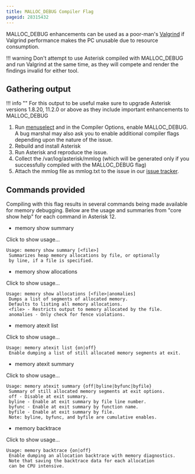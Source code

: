 ```yaml
---
title: MALLOC_DEBUG Compiler Flag
pageid: 28315432
---
```


MALLOC_DEBUG enhancements can be used as a poor-man's [Valgrind](/Valgrind) if Valgrind performance makes the PC unusable due to resource consumption.




!!! warning 
    Don't attempt to use Asterisk compiled with MALLOC_DEBUG and run Valgrind at the same time, as they will compete and render the findings invalid for either tool.

      
[//]: # (end-warning)



Gathering output
----------------




!!! info ""
    For this output to be useful make sure to upgrade Asterisk versions 1.8.20, 11.2.0 or above as they include important enhancements to MALLOC_DEBUG

      
[//]: # (end-info)





1. Run [menuselect](/Getting-Started/Installing-Asterisk/Installing-Asterisk-From-Source/Using-Menuselect-to-Select-Asterisk-Options) and in the Compiler Options, enable MALLOC_DEBUG. A bug marshal may also ask you to enable additional compiler flags depending upon the nature of the issue.
2. Rebuild and install Asterisk
3. Run Asterisk and reproduce the issue.
4. Collect the /var/log/asterisk/mmlog (which will be generated only if you successfully compiled with the MALLOC_DEBUG flag)
5. Attach the mmlog file as mmlog.txt to the issue in our [issue tracker](/Asterisk-Community/Asterisk-Issue-Guidelines).

Commands provided
-----------------

Compiling with this flag results in several commands being made available for memory debugging. Below are the usage and summaries from "core show help" for each command in Asterisk 12.

* memory show summary

Click to show usage...

```
Usage: memory show summary [<file>]
 Summarizes heap memory allocations by file, or optionally
 by line, if a file is specified.

```
* memory show allocations

Click to show usage...

```
Usage: memory show allocations [<file>|anomalies]
 Dumps a list of segments of allocated memory.
 Defaults to listing all memory allocations.
 <file> - Restricts output to memory allocated by the file.
 anomalies - Only check for fence violations.

```
* memory atexit list

Click to show usage...

```
Usage: memory atexit list {on|off}
 Enable dumping a list of still allocated memory segments at exit.

```
* memory atexit summary

Click to show usage...

```
Usage: memory atexit summary {off|byline|byfunc|byfile}
 Summary of still allocated memory segments at exit options.
 off - Disable at exit summary.
 byline - Enable at exit summary by file line number.
 byfunc - Enable at exit summary by function name.
 byfile - Enable at exit summary by file.
 Note: byline, byfunc, and byfile are cumulative enables.

```
* memory backtrace

Click to show usage...

```
Usage: memory backtrace {on|off}
 Enable dumping an allocation backtrace with memory diagnostics.
 Note that saving the backtrace data for each allocation
 can be CPU intensive.

```
